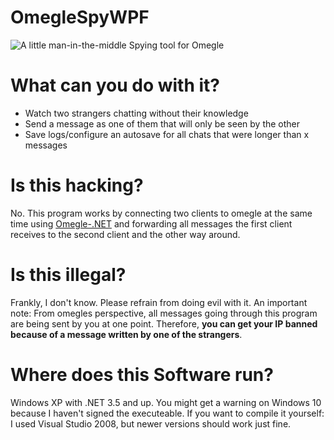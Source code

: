 # OmegleSpyWPF
![A little man-in-the-middle Spying tool for Omegle](https://github.com/jeanluc162/OmegleSpyWPF/raw/master/OmegleSpyWPF.png)
# What can you do with it?
- Watch two strangers chatting without their knowledge
- Send a message as one of them that will only be seen by the other
- Save logs/configure an autosave for all chats that were longer than x messages
# Is this hacking?
No. This program works by connecting two clients to omegle at the same time using [Omegle-.NET](https://github.com/jeanluc162/Omegle-.NET) and forwarding all messages the first client receives to the second client and the other way around.
# Is this illegal?
Frankly, I don't know. Please refrain from doing evil with it. An important note: From omegles perspective, all messages going through this program are being sent by you at one point. Therefore, **you can get your IP banned because of a message written by one of the strangers**.
# Where does this Software run?
Windows XP with .NET 3.5 and up. You might get a warning on Windows 10 because I haven't signed the executeable. If you want to compile it yourself: I used Visual Studio 2008, but newer versions should work just fine.
